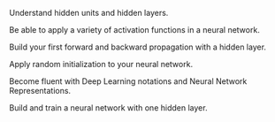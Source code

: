 Understand hidden units and hidden layers.

Be able to apply a variety of activation functions in a neural network.

Build your first forward and backward propagation with a hidden layer.

Apply random initialization to your neural network.

Become fluent with Deep Learning notations and Neural Network Representations.

Build and train a neural network with one hidden layer.
